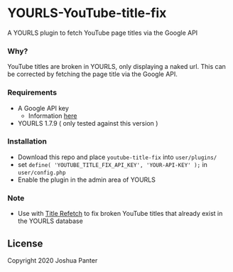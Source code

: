 # YOURLS-YouTube-title-fix
A YOURLS plugin to fetch YouTube page titles via the Google API

### Why?
YouTube titles are broken in YOURLS, only displaying a naked url. This can be corrected by fetching the page title via the Google API.
### Requirements
- A Google API key
    - Information [here](https://developers.google.com/youtube/v3/getting-started)
- YOURLS 1.7.9 ( only tested against this version )

### Installation
- Download this repo and place `youtube-title-fix` into `user/plugins/`
- set `define( 'YOUTUBE_TITLE_FIX_API_KEY', 'YOUR-API-KEY' );` in `user/config.php`
- Enable the plugin in the admin area of YOURLS

### Note
- Use with [Title Refetch](https://github.com/joshp23/YOURLS-title-refetch) to fix broken YouTube titles that already exist in the YOURLS database

License
-------
Copyright 2020 Joshua Panter  
